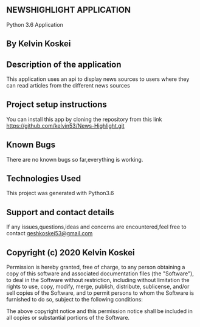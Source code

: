 ## NEWSHIGHLIGHT APPLICATION
Python 3.6 Application

## By Kelvin Koskei

## Description of the application
This application uses an api to display news sources to users where they can read articles from the different news sources

## Project setup instructions
You can install this app by cloning the repository from this link https://github.com/kelvin53/News-Highlight.git

## Known Bugs
There are no known bugs so far,everything is working.


## Technologies Used
This project was generated with Python3.6


## Support and contact details
 If any issues,questions,ideas and concerns are encountered,feel free to contact geshkoskei53@gmail.com

## Copyright (c) 2020 Kelvin Koskei
Permission is hereby granted, free of charge, to any person obtaining a copy
of this software and associated documentation files (the "Software"), to deal
in the Software without restriction, including without limitation the rights
to use, copy, modify, merge, publish, distribute, sublicense, and/or sell
copies of the Software, and to permit persons to whom the Software is
furnished to do so, subject to the following conditions:

The above copyright notice and this permission notice shall be included in
all copies or substantial portions of the Software.

